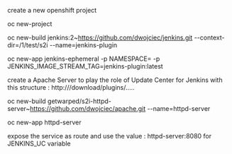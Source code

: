 create a new openshift project

oc new-project <new-project>

oc new-build jenkins:2~https://github.com/dwojciec/jenkins.git --context-dir=/1/test/s2i   --name=jenkins-plugin

oc new-app jenkins-ephemeral -p NAMESPACE=<new-project>  -p JENKINS_IMAGE_STREAM_TAG=jenkins-plugin:latest

create a Apache Server to play the role of Update Center for Jenkins with this structure :
http://<httpd-server>/download/plugins/.....

oc new-build getwarped/s2i-httpd-server~https://github.com/dwojciec/apache.git --name=httpd-server

oc new-app httpd-server

expose the service as route and use the value : httpd-server:8080 for JENKINS_UC variable 
